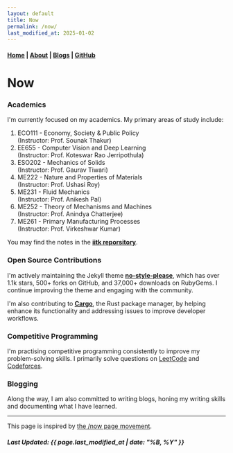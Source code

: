 ```yaml
---
layout: default
title: Now
permalink: /now/
last_modified_at: 2025-01-02
---
```


#### [Home](/) | [About](/about/) | [Blogs](/blogs/) | [GitHub](https://github.com/tanvincible)

# Now

### Academics
I'm currently focused on my academics. My primary areas of study include:

1. ECO111 - Economy, Society & Public Policy  
(Instructor: Prof. Sounak Thakur)
2. EE655 - Computer Vision and Deep Learning  
(Instructor: Prof. Koteswar Rao Jerripothula)
3. ESO202 - Mechanics of Solids  
(Instructor: Prof. Gaurav Tiwari)
4. ME222 - Nature and Properties of Materials  
(Instructor: Prof. Ushasi Roy)
5. ME231 - Fluid Mechanics  
(Instructor: Prof. Anikesh Pal)
6. ME252 - Theory of Mechanisms and Machines  
(Instructor: Prof. Anindya Chatterjee)
7. ME261 - Primary Manufacturing Processes  
(Instructor: Prof. Virkeshwar Kumar)

You may find the notes in the [**iitk reporsitory**](https://github.com/tanvincible/iitk).

### Open Source Contributions
I'm actively maintaining the Jekyll theme [**no-style-please**](https://github.com/riggraz/no-style-please), which has over 1.1k stars, 500+ forks on GitHub, and 37,000+ downloads on RubyGems. I continue improving the theme and engaging with the community.

I'm also contributing to [**Cargo**](https://github.com/rust-lang/cargo/), the Rust package manager, by helping enhance its functionality and addressing issues to improve developer workflows.

### Competitive Programming
I'm practising competitive programming consistently to improve my problem-solving skills. I primarily solve questions on [LeetCode](https://leetcode.com/) and [Codeforces](https://codeforces.com/).

### Blogging
Along the way, I am also committed to writing blogs, honing my writing skills and documenting what I have learned.

---

This page is inspired by [the /now page movement](https://nownownow.com/about).

##### Last Updated: {{ page.last_modified_at | date: "%B, %Y" }}

